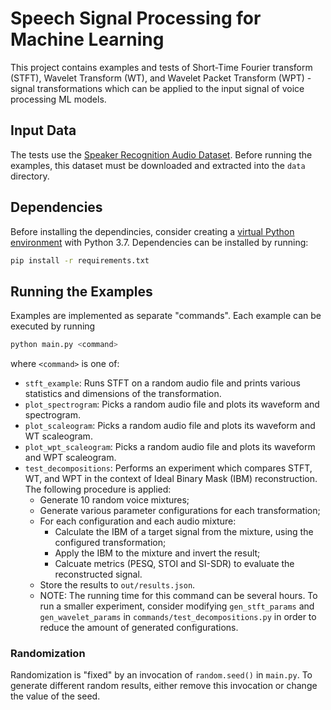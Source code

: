 # Speech Signal Processing for Machine Learning

This project contains examples and tests of Short-Time Fourier transform (STFT), Wavelet Transform (WT), and Wavelet Packet Transform (WPT) - signal transformations which can be applied to the input signal of voice processing ML models.

## Input Data

The tests use the [Speaker Recognition Audio Dataset](https://www.kaggle.com/vjcalling/speaker-recognition-audio-dataset/version/1). Before running the examples, this dataset must be downloaded and extracted into the `data` directory.

## Dependencies

Before installing the dependincies, consider creating a [virtual Python environment](https://docs.python.org/3/library/venv.html) with Python 3.7. Dependencies can be installed by running:

```sh
pip install -r requirements.txt
```

## Running the Examples

Examples are implemented as separate "commands". Each example can be executed by running

```sh
python main.py <command>
```

where `<command>` is one of:

* `stft_example`: Runs STFT on a random audio file and prints various statistics and dimensions of the transformation.
* `plot_spectrogram`: Picks a random audio file and plots its waveform and spectrogram.
* `plot_scaleogram`: Picks a random audio file and plots its waveform and WT scaleogram.
* `plot_wpt_scaleogram`: Picks a random audio file and plots its waveform and WPT scaleogram.
* `test_decompositions`: Performs an experiment which compares STFT, WT, and WPT in the context of Ideal Binary Mask (IBM) reconstruction. The following procedure is applied:
  * Generate 10 random voice mixtures;
  * Generate various parameter configurations for each transformation;
  * For each configuration and each audio mixture:
    * Calculate the IBM of a target signal from the mixture, using the configured transformation;
    * Apply the IBM to the mixture and invert the result;
    * Calcuate metrics (PESQ, STOI and SI-SDR) to evaluate the reconstructed signal.
  * Store the results to `out/results.json`.
  * NOTE: The running time for this command can be several hours. To run a smaller experiment, consider modifying `gen_stft_params` and `gen_wavelet_params` in `commands/test_decompositions.py` in order to reduce the amount of generated configurations.

### Randomization

Randomization is "fixed" by an invocation of `random.seed()` in `main.py`. To generate different random results, either remove this invocation or change the value of the seed.
